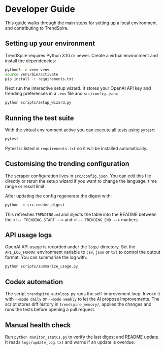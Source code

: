 # Developer Guide

This guide walks through the main steps for setting up a local environment and contributing to TrendSpire.

## Setting up your environment

TrendSpire requires Python 3.10 or newer. Create a virtual environment and install the dependencies:

```bash
python3 -m venv venv
source venv/bin/activate
pip install -r requirements.txt
```

Next run the interactive setup wizard. It stores your OpenAI API key and trending preferences in a `.env` file and `src/config.json`:

```bash
python scripts/setup_wizard.py
```

## Running the test suite

With the virtual environment active you can execute all tests using `pytest`:

```bash
pytest
```

Pytest is listed in `requirements.txt` so it will be installed automatically.

## Customising the trending configuration

The scraper configuration lives in [`src/config.json`](../src/config.json). You can edit this file directly or rerun the setup wizard if you want to change the language, time range or result limit.

After updating the config regenerate the digest with:

```bash
python -m src.render_digest
```

This refreshes `TRENDING.md` and injects the table into the README between the `<!-- TRENDING_START -->` and `<!-- TRENDING_END -->` markers.

## API usage logs

OpenAI API usage is recorded under the `logs/` directory. Set the `API_LOG_FORMAT` environment variable to `csv`, `json` or `txt` to control the output format. You can summarise the log with:

```bash
python scripts/summarize_usage.py
```

## Codex automation

The script `trendspire_autoloop.py` runs the self-improvement loop. Invoke it with `--mode daily` or `--mode weekly` to let the AI propose improvements. The script stores diff history in `trendspire_memory/`, applies the changes and runs the tests before opening a pull request.


## Manual health check

Run `python monitor_status.py` to verify the last digest and README update. It reads `logs/update_log.txt` and warns if an update is overdue.

